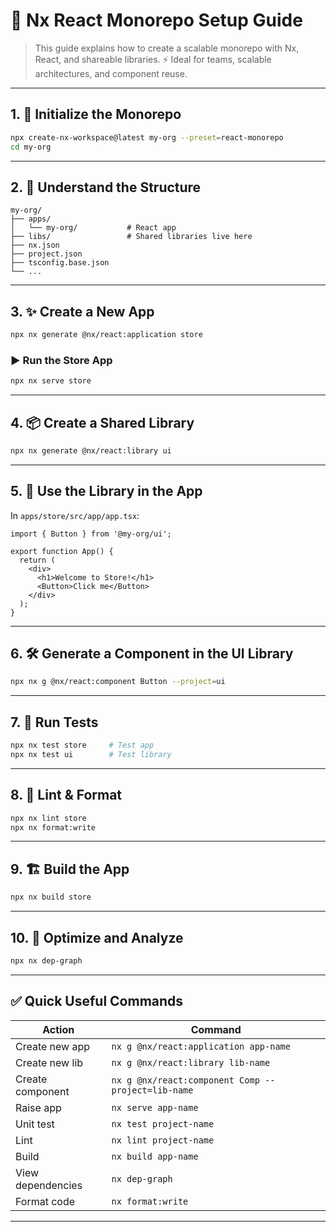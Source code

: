 # 🧩 Nx React Monorepo Setup Guide

> This guide explains how to create a scalable monorepo with Nx, React, and shareable libraries.
> ⚡️ Ideal for teams, scalable architectures, and component reuse.

---

## 1. 🏁 Initialize the Monorepo

```bash
npx create-nx-workspace@latest my-org --preset=react-monorepo
cd my-org
```

---

## 2. 🧱 Understand the Structure

```
my-org/
├── apps/
│   └── my-org/           # React app
├── libs/                 # Shared libraries live here
├── nx.json
├── project.json
├── tsconfig.base.json
└── ...
```

---

## 3. ✨ Create a New App

```bash
npx nx generate @nx/react:application store
```

### ▶️ Run the Store App

```bash
npx nx serve store
```

---

## 4. 📦 Create a Shared Library

```bash
npx nx generate @nx/react:library ui
```

---

## 5. 🧩 Use the Library in the App

In `apps/store/src/app/app.tsx`:

```tsx
import { Button } from '@my-org/ui';

export function App() {
  return (
    <div>
      <h1>Welcome to Store!</h1>
      <Button>Click me</Button>
    </div>
  );
}
```

---

## 6. 🛠 Generate a Component in the UI Library

```bash
npx nx g @nx/react:component Button --project=ui
```

---

## 7. 🧪 Run Tests

```bash
npx nx test store     # Test app
npx nx test ui        # Test library
```

---

## 8. 🧹 Lint & Format

```bash
npx nx lint store
npx nx format:write
```

---

## 9. 🏗 Build the App

```bash
npx nx build store
```

---

## 10. 🚀 Optimize and Analyze

```bash
npx nx dep-graph
```

---

## ✅ Quick Useful Commands

| Action           | Command                                            |
|------------------|----------------------------------------------------|
| Create new app   | `nx g @nx/react:application app-name`              |
| Create new lib   | `nx g @nx/react:library lib-name`                  |
| Create component | `nx g @nx/react:component Comp --project=lib-name` |
| Raise app        | `nx serve app-name`                                |
| Unit test        | `nx test project-name`                             |
| Lint             | `nx lint project-name`                             |
| Build            | `nx build app-name`                                |
| View dependencies| `nx dep-graph`                                     |
| Format code      | `nx format:write`                                  |

---
